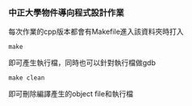 ### 中正大學物件導向程式設計作業

每次作業的cpp版本都會有Makefile進入該資料夾時打入
```
make
```
即可產生執行檔，同時也可以針對執行檔做gdb
```
make clean
```
即可刪除編譯產生的object file和執行檔

